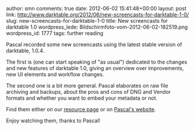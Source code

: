 author: smn
comments: true
date: 2012-06-02 15:41:48+00:00
layout: post
link: http://www.darktable.org/2012/06/new-screencasts-for-darktable-1-0/
slug: new-screencasts-for-darktable-1-0
title: New screencasts for darktable 1.0
wordpress_lede: Bildschirmfoto-vom-2012-06-02-182519.png
wordpress_id: 1777
tags: further reading

Pascal recorded some new screencasts using the latest stable version of darktable, 1.0.4.

The first is (one can start speaking of "as usual") dedicated to the changes and new features of darktable 1.0, giving an overview over improvements, new UI elements and workflow changes.

The second one is a bit more general. Pascal elaborates on raw file archiving and backups, about the pros and cons of DNG and Vendor formats and whether you want to embed your metadata or not.

Find them either on our [resource page](/resources/#screencast-tutorials) or on [Pascal's website](https://encrypted.pcode.nl/blog/2012/06/02/darktable-1-0-screencast-library-addition/).

Enjoy watching them, thanks to Pascal!
